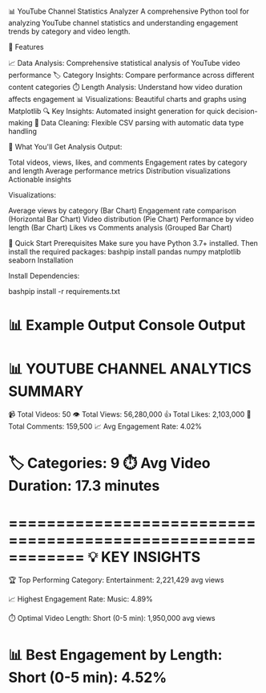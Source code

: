 📊 YouTube Channel Statistics Analyzer
A comprehensive Python tool for analyzing YouTube channel statistics and understanding engagement trends by category and video length.

🎯 Features

📈 Data Analysis: Comprehensive statistical analysis of YouTube video performance
🏷️ Category Insights: Compare performance across different content categories
⏱️ Length Analysis: Understand how video duration affects engagement
📊 Visualizations: Beautiful charts and graphs using Matplotlib
🔍 Key Insights: Automated insight generation for quick decision-making
🧹 Data Cleaning: Flexible CSV parsing with automatic data type handling

📸 What You'll Get
Analysis Output:

Total videos, views, likes, and comments
Engagement rates by category and length
Average performance metrics
Distribution visualizations
Actionable insights

Visualizations:

Average views by category (Bar Chart)
Engagement rate comparison (Horizontal Bar Chart)
Video distribution (Pie Chart)
Performance by video length (Bar Chart)
Likes vs Comments analysis (Grouped Bar Chart)

🚀 Quick Start
Prerequisites
Make sure you have Python 3.7+ installed. Then install the required packages:
bashpip install pandas numpy matplotlib seaborn
Installation


Install Dependencies:

bashpip install -r requirements.txt

📊 Example Output
Console Output
============================================================
📊 YOUTUBE CHANNEL ANALYTICS SUMMARY
============================================================

📹 Total Videos: 50
👁️  Total Views: 56,280,000
👍 Total Likes: 2,103,000
💬 Total Comments: 159,500
📈 Avg Engagement Rate: 4.02%

🏷️  Categories: 9
⏱️  Avg Video Duration: 17.3 minutes
============================================================

============================================================
💡 KEY INSIGHTS
============================================================

🏆 Top Performing Category:
   Entertainment: 2,221,429 avg views

📈 Highest Engagement Rate:
   Music: 4.89%

⏱️  Optimal Video Length:
   Short (0-5 min): 1,950,000 avg views

📊 Best Engagement by Length:
   Short (0-5 min): 4.52%
============================================================
